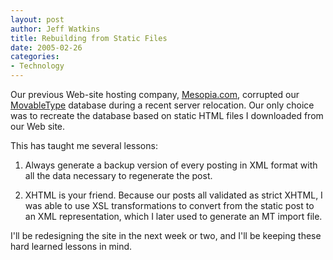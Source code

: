 ```yaml
--- 
layout: post
author: Jeff Watkins
title: Rebuilding from Static Files
date: 2005-02-26
categories: 
- Technology
---
```


Our previous Web-site hosting company, [Mesopia.com][mesopia], corrupted our [MovableType][mt] database during a recent server relocation. Our only choice was to recreate the database based on static HTML files I downloaded from our Web site.

This has taught me several lessons:

1. Always generate a backup version of every posting in XML format with all the data necessary to regenerate the post.

2. XHTML is your friend. Because our posts all validated as strict XHTML, I was able to use XSL transformations to convert from the static post to an XML representation, which I later used to generate an MT import file.

I'll be redesigning the site in the next week or two, and I'll be keeping these hard learned lessons in mind.

[mesopia]: http://mesopia.com "Stupid fucking idiots who corrupted our MovableType database"
[mt]: http://movabletype.org